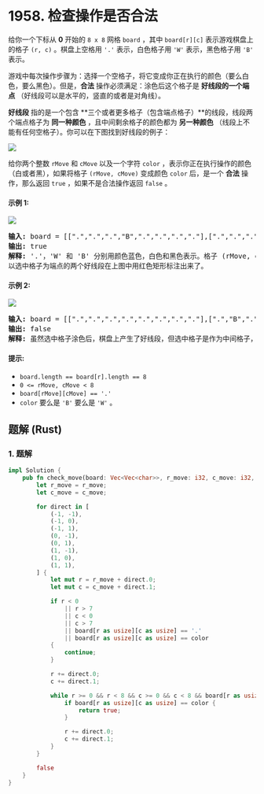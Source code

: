 # 1958. 检查操作是否合法
给你一个下标从 **0** 开始的 `8 x 8` 网格 `board` ，其中 `board[r][c]` 表示游戏棋盘上的格子 `(r, c)` 。棋盘上空格用 `'.'` 表示，白色格子用 `'W'` 表示，黑色格子用 `'B'` 表示。

游戏中每次操作步骤为：选择一个空格子，将它变成你正在执行的颜色（要么白色，要么黑色）。但是，**合法** 操作必须满足：涂色后这个格子是 **好线段的一个端点** （好线段可以是水平的，竖直的或者是对角线）。

**好线段** 指的是一个包含 **三个或者更多格子（包含端点格子）**的线段，线段两个端点格子为 **同一种颜色** ，且中间剩余格子的颜色都为 **另一种颜色** （线段上不能有任何空格子）。你可以在下图找到好线段的例子：

![](https://assets.leetcode.com/uploads/2021/07/22/goodlines5.png)

给你两个整数 `rMove` 和 `cMove` 以及一个字符 `color` ，表示你正在执行操作的颜色（白或者黑），如果将格子 `(rMove, cMove)` 变成颜色 `color` 后，是一个 **合法** 操作，那么返回 `true` ，如果不是合法操作返回 `false` 。

#### 示例 1:
![](https://assets.leetcode.com/uploads/2021/07/10/grid11.png)
<pre>
<strong>输入:</strong> board = [[".",".",".","B",".",".",".","."],[".",".",".","W",".",".",".","."],[".",".",".","W",".",".",".","."],[".",".",".","W",".",".",".","."],["W","B","B",".","W","W","W","B"],[".",".",".","B",".",".",".","."],[".",".",".","B",".",".",".","."],[".",".",".","W",".",".",".","."]], rMove = 4, cMove = 3, color = "B"
<strong>输出:</strong> true
<strong>解释:</strong> '.'，'W' 和 'B' 分别用颜色蓝色，白色和黑色表示。格子 (rMove, cMove) 用 'X' 标记。
以选中格子为端点的两个好线段在上图中用红色矩形标注出来了。
</pre>

#### 示例 2:
![](https://assets.leetcode.com/uploads/2021/07/10/grid2.png)
<pre>
<strong>输入:</strong> board = [[".",".",".",".",".",".",".","."],[".","B",".",".","W",".",".","."],[".",".","W",".",".",".",".","."],[".",".",".","W","B",".",".","."],[".",".",".",".",".",".",".","."],[".",".",".",".","B","W",".","."],[".",".",".",".",".",".","W","."],[".",".",".",".",".",".",".","B"]], rMove = 4, cMove = 4, color = "W"
<strong>输出:</strong> false
<strong>解释:</strong> 虽然选中格子涂色后，棋盘上产生了好线段，但选中格子是作为中间格子，没有产生以选中格子为端点的好线段。
</pre>

#### 提示:
* `board.length == board[r].length == 8`
* `0 <= rMove, cMove < 8`
* `board[rMove][cMove] == '.'`
* `color` 要么是 `'B'` 要么是 `'W'` 。

## 题解 (Rust)

### 1. 题解
```Rust
impl Solution {
    pub fn check_move(board: Vec<Vec<char>>, r_move: i32, c_move: i32, color: char) -> bool {
        let r_move = r_move;
        let c_move = c_move;

        for direct in [
            (-1, -1),
            (-1, 0),
            (-1, 1),
            (0, -1),
            (0, 1),
            (1, -1),
            (1, 0),
            (1, 1),
        ] {
            let mut r = r_move + direct.0;
            let mut c = c_move + direct.1;

            if r < 0
                || r > 7
                || c < 0
                || c > 7
                || board[r as usize][c as usize] == '.'
                || board[r as usize][c as usize] == color
            {
                continue;
            }

            r += direct.0;
            c += direct.1;

            while r >= 0 && r < 8 && c >= 0 && c < 8 && board[r as usize][c as usize] != '.' {
                if board[r as usize][c as usize] == color {
                    return true;
                }

                r += direct.0;
                c += direct.1;
            }
        }

        false
    }
}
```
